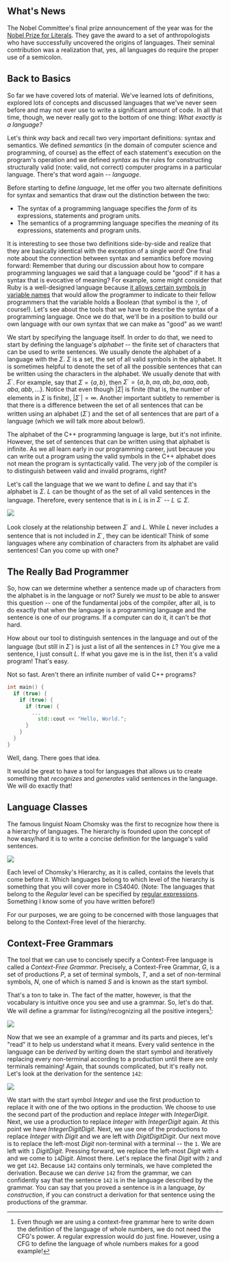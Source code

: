 ## What's News
The Nobel Committee's final prize announcement of the year was for the [Nobel Prize for Literals](https://www.nobelprize.org/prizes/lists/all-nobel-prizes-in-literature/). They gave the award to a set of anthropologists who have successfully uncovered the origins of languages. Their seminal contribution was a realization that, yes, all languages do require the proper use of a semicolon.

## Back to Basics
So far we have covered lots of material. We've learned lots of definitions, explored lots of concepts and discussed languages that we've never seen before and may not ever use to write a significant amount of code. In all that time, though, we never really got to the bottom of one thing: _What exactly is a language?_

Let's think _way_ back and recall two very important definitions: syntax and semantics. We defined _semantics_ (in the domain of computer science and programming, of course) as the effect of each statement's execution on the program's operation and we defined _syntax_ as the rules for constructing structurally valid (note: valid, not correct) computer programs in a particular language. There's that word again -- _language_.

Before starting to define _language_, let me offer you two alternate definitions for syntax and semantics that draw out the distinction between the two:

*   The syntax of a programming language specifies the _form_ of its expressions, statements and program units.
*   The semantics of a programming language specifies the _meaning_ of its expressions, statements and program units.

It is interesting to see those two definitions side-by-side and realize that they are basically identical with the exception of a single word! One final note about the connection between syntax and semantics before moving forward: Remember that during our discussion about how to compare programming languages we said that a language could be "good" if it has a syntax that is evocative of meaning? For example, some might consider that Ruby is a well-designed language because [it allows certain symbols in variable names](https://stackoverflow.com/questions/1345843/what-does-the-question-mark-at-the-end-of-a-method-name-mean-in-ruby) that would allow the programmer to indicate to their fellow programmers that the variable holds a Boolean (that symbol is the `?`, of course!). Let's see about the tools that we have to describe the syntax of a programming language. Once we do that, we'll be in a position to build our own language with our own syntax that we can make as "good" as we want!

We start by specifying the language itself. In order to do that, we need to start by defining the language's _alphabet_ -- the finite set of characters that can be used to write sentences. We usually denote the alphabet of a language with the $\Sigma$. $\Sigma$ is a set, the set of all valid symbols in the alphabet. It is sometimes helpful to denote the set of all the possible sentences that can be written using the characters in the alphabet. We usually denote that with $\Sigma^{\cdot}$. For example, say that $\Sigma=\{a, b\}$, then $\Sigma^{\cdot}=\{a, b, aa, ab, ba, aaa, aab, aba, abb, \ldots \}$. Notice that even though $|\Sigma|$ is finite (that is, the number of elements in $\Sigma$ is finite), $|\Sigma^{\cdot}|=\infty$. Another important subtlety to remember is that there is a difference between the set of all sentences that can be written using an alphabet ($\Sigma^{\cdot}$) and the set of all sentences that are part of a language (which we will talk more about below!).

The alphabet of the C++ programming language is large, but it's not infinite. However, the set of sentences that can be written using that alphabet is infinite. As we all learn early in our programming career, just because you can write out a program using the valid symbols in the C++ alphabet does not mean the program is syntactically valid. The very job of the compiler is to distinguish between valid and invalid programs, right?

Let's call the language that we we want to define $L$ and say that it's alphabet is $\Sigma$. $L$ can be thought of as the set of all valid sentences in the language. Therefore, every sentence that is in $L$ is in $\Sigma^{\cdot}$ -- $L \subseteq \Sigma$.

![](./graphics/LIsASubsetOfE.png)

Look closely at the relationship between $\Sigma^{\cdot}$ and $L$. While $L$ never includes a sentence that is not included in $\Sigma^{\cdot}$, they can be identical! Think of some languages where any combination of characters from its alphabet are valid sentences! Can you come up with one?

## The Really Bad Programmer

So, how can we determine whether a sentence made up of characters from the alphabet is in the language or not? Surely we _must_ to be able to answer this question -- one of the fundamental jobs of the compiler, after all, is to do exactly that when the language is a programming language and the sentence is one of our programs. If a computer can do it, it can't be _that_ hard.

How about our tool to distinguish sentences in the language and out of the language (but still in $\Sigma^{\cdot}$) is just a list of all the sentences in $L$? You give me a sentence, I just consult $L$. If what you gave me is in the list, then it's a valid program! That's easy.

Not so fast. Aren't there an infinite number of valid C++ programs?

```C++
int main() {
  if (true) {
    if (true) {
      if (true) {
        ...
          std::cout << "Hello, World.";
      }   
    } 
  } 
} 
```

Well, dang. There goes that idea.

It would be great to have a tool for languages that allows us to create something that _recognizes_ and _generates_ valid sentences in the language. We will do exactly that!

## Language Classes

The famous linguist Noam Chomsky was the first to recognize how there is a hierarchy of languages. The hierarchy is founded upon the concept of how easy/hard it is to write a concise definition for the language's valid sentences.

![](./graphics/ChomskyHierarchy.png)

Each level of Chomsky's Hierarchy, as it is called, contains the levels that come before it. Which languages belong to which level of the hierarchy is something that you will cover more in CS4040. (Note: The languages that belong to the _Regular_ level can be specified by [regular expressions](https://en.wikipedia.org/wiki/Regular_expression). Something I know some of you have written before!)

For our purposes, we are going to be concerned with those languages that belong to the Context-Free level of the hierarchy.

## Context-Free Grammars

The tool that we can use to concisely specify a Context-Free language is called a _Context-Free Grammar_. Precisely, a Context-Free Grammar, $G$, is a set of productions $P$, a set of terminal symbols, $T$, and a set of non-terminal symbols, $N$, one of which is named $S$ and is known as the start symbol.

That's a ton to take in. The fact of the matter, however, is that the vocabulary is intuitive once you see and use a grammar. So, let's do that. We will define a grammar for listing/recognizing all the positive integers[^toomuchpower]:

![](./graphics/IntegerGrammarTerminologyLabeled.png)

[^toomuchpower]: Even though we are using a context-free grammar here to write down the definition of the language of whole numbers, we do not need the CFG's power. A regular expression would do just fine. However, using a CFG to define the language of whole numbers makes for a good example!

Now that we see an example of a grammar and its parts and pieces, let's "read" it to help us understand what it means. Every valid sentence in the language can be _derived_ by writing down the start symbol and iteratively replacing every non-terminal according to a production until there are only terminals remaining! Again, that sounds complicated, but it's really not. Let's look at the derivation for the sentence `142`:

![](./graphics/IntegerGrammarDerivation.png)

We start with the start symbol $Integer$ and use the first production to replace it with one of the two options in the production. We choose to use the second part of the production and replace $Integer$ with $Integer Digit$. Next, we use a production to replace $Integer$ with $Integer Digit$ again. At this point we have $Integer Digit Digit$. Next, we use one of the productions to replace $Integer$ with $Digit$ and we are left with $Digit Digit Digit$. Our next move is to replace the left-most $Digit$ non-terminal with a terminal -- the `1`. We are left with `1` $Digit Digit$. Pressing forward, we replace the left-most $Digit$ with `4` and we come to `14`$Digit$. Almost there. Let's replace the final $Digit$ with `2` and we get `142`. Because `142` contains only terminals, we have completed the derivation. Because we can $derive$ `142` from the grammar, we can confidently say that the sentence `142` is in the language described by the grammar. You can say that you proved a sentence is in a language, _by construction_, if you can construct a derivation for that sentence using the productions of the grammar.
